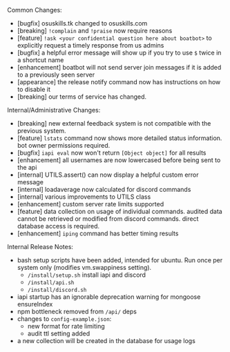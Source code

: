 Common Changes:
- [bugfix] osuskills.tk changed to osuskills.com
- [breaking] `!complain` and `!praise` now require reasons
- [feature] `!ask <your confidential question here about boatbot>` to explicitly request a timely response from us admins
- [bugfix] a helpful error message will show up if you try to use `$` twice in a shortcut name
- [enhancement] boatbot will not send server join messages if it is added to a previously seen server
- [appearance] the release notify command now has instructions on how to disable it
- [breaking] our terms of service has changed.

Internal/Administrative Changes:
- [breaking] new external feedback system is not compatible with the previous system.
- [feature] `lstats` command now shows more detailed status information. bot owner permissions required.
- [bugfix] `iapi eval` now won't return `[Object object]` for all results
- [enhancement] all usernames are now lowercased before being sent to the api
- [internal] UTILS.assert() can now display a helpful custom error message
- [internal] loadaverage now calculated for discord commands
- [internal] various improvements to UTILS class
- [enhancement] custom server rate limits supported
- [feature] data collection on usage of individual commands. audited data cannot be retrieved or modified from discord commands. direct database access is required.
- [enhancement] `iping` command has better timing results


Internal Release Notes:
- bash setup scripts have been added, intended for ubuntu. Run once per system only (modifies vm.swappiness setting).
    - `/install/setup.sh` install iapi and discord
    - `/install/api.sh`
    - `/install/discord.sh`
- iapi startup has an ignorable deprecation warning for mongoose ensureIndex
- npm bottleneck removed from `/api/` deps
- changes to `config-example.json`:
    - new format for rate limiting
    - audit ttl setting added
- a new collection will be created in the database for usage logs
